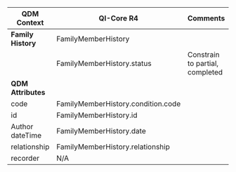 <table class="grid">
  <thead>
    <tr>
      <th><strong>QDM Context</strong></th>
      <th><strong>QI-Core R4</strong></th>
      <th><strong>Comments</strong></th>
      <th><strong>Conversion</strong></th>
    </tr>
  </thead>
  <tbody>
    <tr>
      <td><strong>Family History</strong></td>
      <td>FamilyMemberHistory</td>
      <td>&nbsp;</td>
       <td>QDM::FamilyHistory</td>
    </tr>
    <tr>
      <td>&nbsp;</td>
      <td>FamilyMemberHistory.status</td>
      <td>Constrain to partial, completed</td>
      <td>Set to FamilyMemberHistory.FamilyHistoryStatus.NULL - no unknown</td>
    </tr>
    <tr>
      <td><strong>QDM Attributes</strong></td>
      <td>&nbsp;</td>
      <td>&nbsp;</td>
    </tr>
    <tr>
      <td>code</td>
      <td>FamilyMemberHistory.condition.code</td>
      <td>&nbsp;</td>
       <td>qdmDataElement.getDataElementCodes()) </td>
    </tr>
    <tr>
      <td>id</td>
      <td>FamilyMemberHistory.id</td>
      <td>&nbsp;</td>
       <td>qdmDataElement.get_id()</td>
    </tr>
    <tr>
      <td>Author dateTime</td>
      <td>FamilyMemberHistory.date</td>
      <td>&nbsp;</td>
       <td>qdmDataElement.getAuthorDatetime()</td>
    </tr>
    <tr>
      <td>relationship</td>
      <td>FamilyMemberHistory.relationship</td>
      <td>&nbsp;</td>
       <td>qdmDataElement.getRelationship() </td>
    </tr>
    <tr>
      <td>recorder</td>
      <td>N/A</td>
      <td>&nbsp;</td>
    </tr>
  </tbody>
</table>